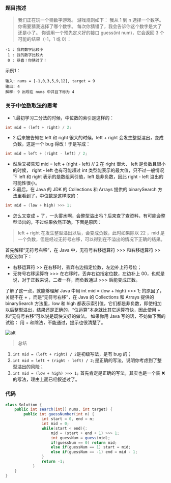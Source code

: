 ### 题目描述

> 我们正在玩一个猜数字游戏。 游戏规则如下：
  我从 1 到 n 选择一个数字。 你需要猜我选择了哪个数字。
  每次你猜错了，我会告诉你这个数字是大了还是小了。
  你调用一个预先定义好的接口 guess(int num)，它会返回 3 个可能的结果（-1，1 或 0）：

```
-1 : 我的数字比较小
 1 : 我的数字比较大
 0 : 恭喜！你猜对了！
```

示例1：
```
输入: nums = [-1,0,3,5,9,12], target = 9
输出: 4
解释: 9 出现在 nums 中并且下标为 4
```

### 关于中位数取法的思考
- 1.最初学习二分法的时候，中位数的索引是这样的：
```java
int mid = (left + right) / 2;
```
- 2.后来被告知在 left 和 right 很大的时候，left + right 会发生整型溢出，变成负数，这是一个 bug 得改！于是写成：
```java
int mid = left + (right - left) / 2;
```
- 然后又被告知 mid = left + (right - left) // 2 在 right 很大、 left 是负数且很小的时候， right - left 也有可能超过 int 类型能表示的最大值，只不过一般情况下 left 和 right 表示的是数组索引值，left 是非负数，因此 right - left 溢出的可能性很小。
- 3.最后，在 Java 的 JDK 的 Collections 和 Arrays 提供的 binarySearch 方法里看到了，中位数是这样取的：
```java
int mid = (low + high) >>> 1;
```
- 怎么又变成 + 了，一头雾水啊，会整型溢出吗？后来查了查资料，有可能会整型溢出的，不过结果依然正确。下面是原因：
> left + right 在发生整型溢出以后，会变成负数，此时如果除以 22 ，mid 是一个负数，但是经过无符号右移，可以得到在不溢出的情况下正确的结果。

首先解释“无符号右移”，在 Java 中，无符号右移运算符 >>> 和右移运算符 >> 的区别如下：
- 右移运算符 >> 在右移时，丢弃右边指定位数，左边补上符号位；
- 无符号右移运算符 >>> 在右移时，丢弃右边指定位数，左边补上 00，也就是说，对于正数来说，二者一样，而负数通过 >>> 后能变成正数。

了解了这一点，就能够理解 Java 中用 int mid = (low + high) >>> 1; 的原因了，关键不在 + ，而是“无符号右移”，在 Java 的 Collections 和 Arrays 提供的 binarySearch 方法里，low 和 high 都表示索引值，它们都是非负数，即使相加以后整型溢出，结果还是正确的，“位运算”本身就比其它运算符快，因此使用 + 和“无符号右移”可以说是既快又好的做法。
如果你用 Java 写的话，不妨做下面的试验：
用 + 和除法，不能通过，提示也很清楚了。

![alt](https://pic.leetcode-cn.com/049e64ded6739e8bd6955a1d5e3ef76acc0aac0ad12909bdd58772dd6d465240-image.png)

> 总结
1. ```int mid = (left + right) / 2```是初级写法，是有 bug 的；
2. ```int mid = left + (right - left) / 2;```是正确的写法，说明你考虑到了整型溢出的风险；
3. ```int mid = (low + high) >>> 1;```  首先肯定是正确的写法，其实也是一个装 ❌ 的写法，理由上面已经叙述过了。

### 代码
```java
class Solution {
    public int search(int[] nums, int target) {
        public int guessNumber(int n) {
                int start = 0, end = n;
                int mid = 0;
                while(start < end){:
                    mid = (start + end + 1) >>> 1;
                    int guessNum = guess(mid);
                    if(guessNum == 0) return mid;
                    else if(guessNum == 1) start = mid;
                    else if(guessNum == -1) end = mid - 1;
                }
                return -1;
            }
    }
}
```

